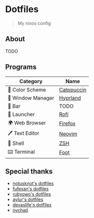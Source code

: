 # Dotfiles
> My nixos config

## About
TODO

## Programs
| Category           | Name                                                   |
| ------------------ | ------------------------------------------------------ |
| 🎨 Color Scheme    | [Catppuccin](https://catppuccin.com)                    |
| 🚀 Window Manager  | [Hyprland](https://github.com/hyprwm/hyprland)          |
| 🚧 Bar             | TODO                                                    |
| 💾 Launcher        | [Rofi](https://github.com/davatorium/rofi)              |
| 🌍 Web Browser     | [Firefox](https://searchfox.org/mozilla-central/source) |
| 🖊️ Text Editor     | [Neovim](https://github.com/neovim/neovim)              |
| 🐚 Shell           | [ZSH](https://github.com/zsh-users/zsh)                 |
| ⌨️ Terminal        | [Foot](https://codeberg.org/dnkl/foot)                  |


## Special thanks
- [notusknot's dotfiles](https://github.com/notusknot/dotfiles-nix)
- [fufexan's dotfiles](https://github.com/fufexan/dotfiles)
- [rubyowo's dotfiles](https://github.com/rubyowo/dotfiles)
- [aylur's dotfiles](https://github.com/Aylur/dotfiles)
- [devaslife's dotfiles](https://github.com/craftzdog/dotfiles-public)
- [nvchad](https://github.com/NvChad/NvChad)
